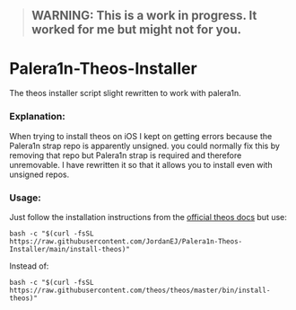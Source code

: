 > ## WARNING: This is a work in progress. It worked for me but might not for you.

# Palera1n-Theos-Installer
The theos installer script slight rewritten to work with palera1n.

### Explanation:
When trying to install theos on iOS I kept on getting errors because the Palera1n strap repo is apparently unsigned. you could normally fix this by removing that repo but Palera1n strap is required and therefore unremovable. I have rewritten it so that it allows you to install even with unsigned repos.

### Usage:
Just follow the installation instructions from the <a href="https://theos.dev/docs/installation-ios">official theos docs</a> but use:
```
bash -c "$(curl -fsSL https://raw.githubusercontent.com/JordanEJ/Palera1n-Theos-Installer/main/install-theos)"
```
Instead of:
```
bash -c "$(curl -fsSL https://raw.githubusercontent.com/theos/theos/master/bin/install-theos)"
```
